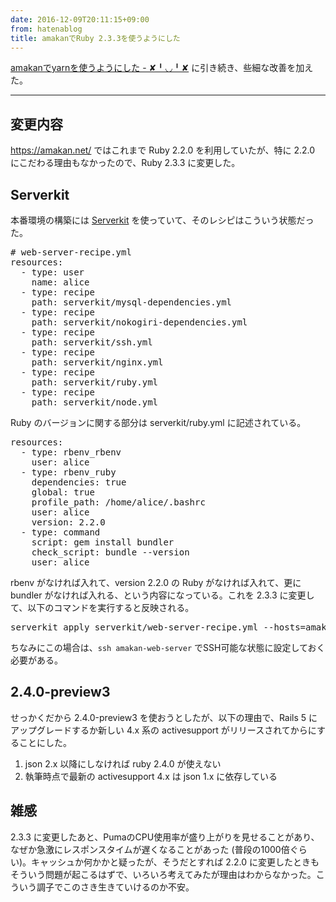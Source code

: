 ```yaml
---
date: 2016-12-09T20:11:15+09:00
from: hatenablog
title: amakanでRuby 2.3.3を使うようにした
---
```


<p><a href="http://r7kamura.hatenablog.com/entry/2016/12/08/061203">amakanでyarnを使うようにした - ✘╹◡╹✘</a> に引き続き、些細な改善を加えた。</p>

<hr>

<h2>変更内容</h2>

<p><a href="https://amakan.net/">https://amakan.net/</a> ではこれまで Ruby 2.2.0 を利用していたが、特に 2.2.0 にこだわる理由もなかったので、Ruby 2.3.3 に変更した。</p>

<h2>Serverkit</h2>

<p>本番環境の構築には <a href="https://github.com/serverkit/serverkit">Serverkit</a> を使っていて、そのレシピはこういう状態だった。</p>

<pre class="code" data-lang="" data-unlink># web-server-recipe.yml
resources:
  - type: user
    name: alice
  - type: recipe
    path: serverkit/mysql-dependencies.yml
  - type: recipe
    path: serverkit/nokogiri-dependencies.yml
  - type: recipe
    path: serverkit/ssh.yml
  - type: recipe
    path: serverkit/nginx.yml
  - type: recipe
    path: serverkit/ruby.yml
  - type: recipe
    path: serverkit/node.yml</pre>


<p>Ruby のバージョンに関する部分は serverkit/ruby.yml に記述されている。</p>

<pre class="code" data-lang="" data-unlink>resources:
  - type: rbenv_rbenv
    user: alice
  - type: rbenv_ruby
    dependencies: true
    global: true
    profile_path: /home/alice/.bashrc
    user: alice
    version: 2.2.0
  - type: command
    script: gem install bundler
    check_script: bundle --version
    user: alice</pre>


<p>rbenv がなければ入れて、version 2.2.0 の Ruby がなければ入れて、更に bundler がなければ入れる、という内容になっている。これを 2.3.3 に変更して、以下のコマンドを実行すると反映される。</p>

<pre class="code" data-lang="" data-unlink>serverkit apply serverkit/web-server-recipe.yml --hosts=amakan-web-server</pre>


<p>ちなみにこの場合は、<code>ssh amakan-web-server</code> でSSH可能な状態に設定しておく必要がある。</p>

<h2>2.4.0-preview3</h2>

<p>せっかくだから 2.4.0-preview3 を使おうとしたが、以下の理由で、Rails 5 にアップグレードするか新しい 4.x 系の activesupport がリリースされてからにすることにした。</p>

<ol>
<li>json 2.x 以降にしなければ ruby 2.4.0 が使えない</li>
<li>執筆時点で最新の activesupport 4.x は json 1.x に依存している</li>
</ol>


<h2>雑感</h2>

<p>2.3.3 に変更したあと、PumaのCPU使用率が盛り上がりを見せることがあり、なぜか急激にレスポンスタイムが遅くなることがあった (普段の1000倍ぐらい)。キャッシュか何かかと疑ったが、そうだとすれば 2.2.0 に変更したときもそういう問題が起こるはずで、いろいろ考えてみたが理由はわからなかった。こういう調子でこのさき生きていけるのか不安。</p>

